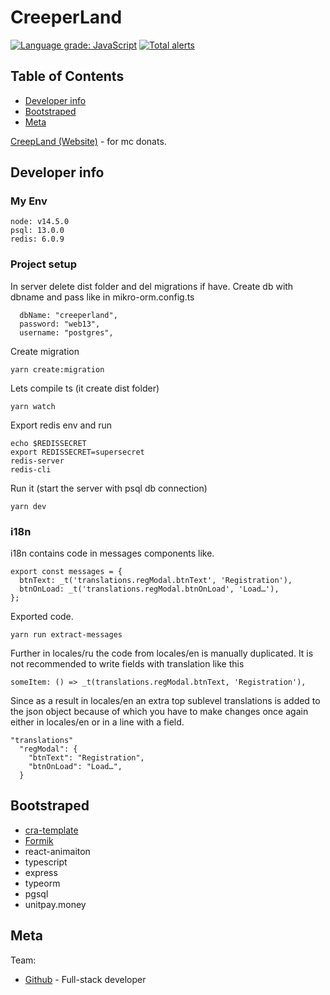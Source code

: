 # CreeperLand

[![Language grade: JavaScript](https://img.shields.io/lgtm/grade/javascript/g/Barklim/CreeperLand.svg?logo=lgtm&logoWidth=18)](https://lgtm.com/projects/g/Barklim/CreeperLand/context:javascript)
[![Total alerts](https://img.shields.io/lgtm/alerts/g/Barklim/CreeperLand.svg?logo=lgtm&logoWidth=18)](https://lgtm.com/projects/g/Barklim/CreeperLand/alerts/)

## Table of Contents

- [Developer info](#developer-info)
- [Bootstraped](#bootstraped)
- [Meta](#meta)

[CreepLand (Website)](https://creeper.land/) - for mc donats.

## Developer info

### My Env

```
node: v14.5.0
psql: 13.0.0
redis: 6.0.9
```

### Project setup

In server delete dist folder and del migrations if have. Create db with dbname and pass like in mikro-orm.config.ts

```
  dbName: "creeperland",
  password: "web13",
  username: "postgres",
```

Create migration

```
yarn create:migration
```

Lets compile ts (it create dist folder)

```
yarn watch
```

Export redis env and run

```
echo $REDISSECRET
export REDISSECRET=supersecret
redis-server
redis-cli
```

Run it (start the server with psql db connection)

```
yarn dev
```

### i18n

i18n contains code in messages components like.

```
export const messages = {
  btnText: _t('translations.regModal.btnText', 'Registration'),
  btnOnLoad: _t('translations.regModal.btnOnLoad', 'Load…'),
};
```

Exported code.

```
yarn run extract-messages
```

Further in locales/ru the code from locales/en is manually duplicated.
It is not recommended to write fields with translation like this

```
someItem: () => _t(translations.regModal.btnText, 'Registration'),
```

Since as a result in locales/en an extra top sublevel translations is added to the json object because of which you have to make changes once again either in locales/en or in a line with a field.

```
"translations"
  "regModal": {
    "btnText": "Registration",
    "btnOnLoad": "Load…",
  }
```

## Bootstraped

- [cra-template](https://github.com/react-boilerplate/react-boilerplate-cra-template)
- [Formik](Formik)
- react-animaiton
- typescript
- express
- typeorm
- pgsql
- unitpay.money

## Meta

Team:

- [Github](https://barklim.github.io/) - Full-stack developer
